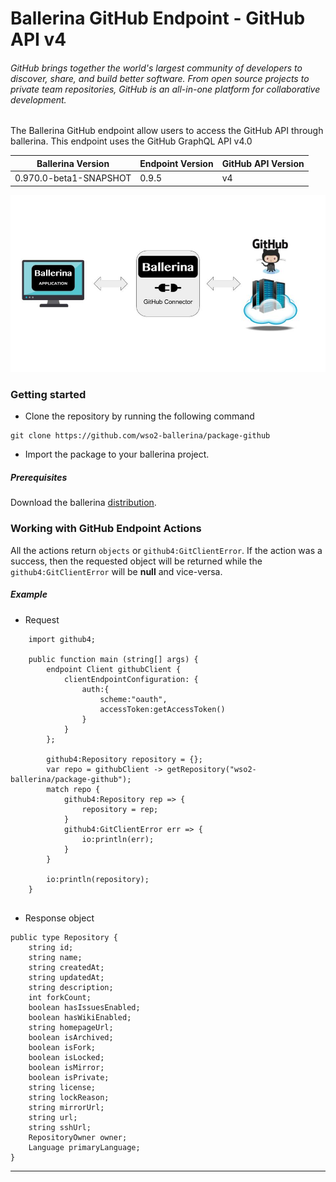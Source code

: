 # Ballerina GitHub Endpoint - GitHub API v4

###### GitHub brings together the world's largest community of developers to discover, share, and build better software. From open source projects to private team repositories, GitHub is an all-in-one platform for collaborative development.

The Ballerina GitHub endpoint allow users to access the GitHub API through ballerina. This endpoint uses the GitHub GraphQL API v4.0

|Ballerina Version | Endpoint Version | GitHub API Version |
|------------------|-------------------| ------------------ |
|0.970.0-beta1-SNAPSHOT | 0.9.5 | v4 |

![Ballerina GitHub Endpoint Overview](./resources/BallerinaGitHubEndpoint_Overview.jpg)

### Getting started

* Clone the repository by running the following command
```
git clone https://github.com/wso2-ballerina/package-github
```
* Import the package to your ballerina project.

##### Prerequisites
Download the ballerina [distribution](https://ballerinalang.org/downloads/).

### Working with GitHub Endpoint Actions

All the actions return `objects` or `github4:GitClientError`. If the action was a success, then the requested object will be returned while the `github4:GitClientError` will be **null** and vice-versa.

##### Example
* Request 
```ballerina
    import github4;

    public function main (string[] args) {
        endpoint Client githubClient {
            clientEndpointConfiguration: {
                auth:{
                    scheme:"oauth",
                    accessToken:getAccessToken()
                }
            }
        };
    
        github4:Repository repository = {};
        var repo = githubClient -> getRepository("wso2-ballerina/package-github");
        match repo {
            github4:Repository rep => {
                repository = rep;
            }
            github4:GitClientError err => {
                io:println(err);
            }
        }
    
        io:println(repository);
    }
    
```

* Response object
```ballerina
public type Repository {
    string id;
    string name;
    string createdAt;
    string updatedAt;
    string description;
    int forkCount;
    boolean hasIssuesEnabled;
    boolean hasWikiEnabled;
    string homepageUrl;
    boolean isArchived;
    boolean isFork;
    boolean isLocked;
    boolean isMirror;
    boolean isPrivate;
    string license;
    string lockReason;
    string mirrorUrl;
    string url;
    string sshUrl;
    RepositoryOwner owner;
    Language primaryLanguage;
}
```

***